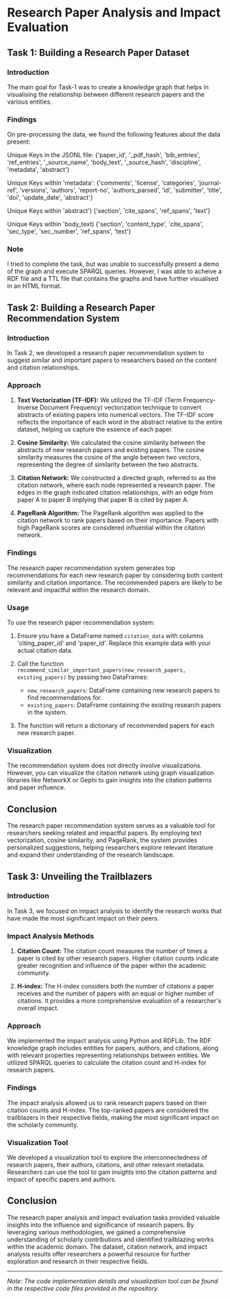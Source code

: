 # Research Paper Analysis and Impact Evaluation

## Task 1: Building a Research Paper Dataset

### Introduction

The main goal for Task-1 was to create a knowledge graph that helps in visualising the relationship between different research papers and the various entities.

### Findings

On pre-processing the data, we found the following features about the data present:

Unique Keys in the JSONL file:
{'paper_id', '_pdf_hash', 'bib_entries', 'ref_entries', '_source_name', 'body_text', '_source_hash', 'discipline', 'metadata', 'abstract'}
 
Unique Keys within 'metadata':
{'comments', 'license', 'categories', 'journal-ref', 'versions', 'authors', 'report-no', 'authors_parsed', 'id', 'submitter', 'title', 'doi', 'update_date', 'abstract'}

Unique Keys within 'abstract')
{'section', 'cite_spans', 'ref_spans', 'text'}

Unique Keys within 'body_text)
{'section', 'content_type', 'cite_spans', 'sec_type', 'sec_number', 'ref_spans', 'text'}

### Note
I tried to complete the task, but was unable to successfully present a demo of the graph and execute SPARQL queries. However, I was able to acheive a RDF file and a TTL file that contains the graphs and have further visualised in an HTML format.

## Task 2: Building a Research Paper Recommendation System

### Introduction

In Task 2, we developed a research paper recommendation system to suggest similar and important papers to researchers based on the content and citation relationships.

### Approach

1. **Text Vectorization (TF-IDF):** We utilized the TF-IDF (Term Frequency-Inverse Document Frequency) vectorization technique to convert abstracts of existing papers into numerical vectors. The TF-IDF score reflects the importance of each word in the abstract relative to the entire dataset, helping us capture the essence of each paper.

2. **Cosine Similarity:** We calculated the cosine similarity between the abstracts of new research papers and existing papers. The cosine similarity measures the cosine of the angle between two vectors, representing the degree of similarity between the two abstracts.

3. **Citation Network:** We constructed a directed graph, referred to as the citation network, where each node represented a research paper. The edges in the graph indicated citation relationships, with an edge from paper A to paper B implying that paper B is cited by paper A.

4. **PageRank Algorithm:** The PageRank algorithm was applied to the citation network to rank papers based on their importance. Papers with high PageRank scores are considered influential within the citation network.

### Findings

The research paper recommendation system generates top recommendations for each new research paper by considering both content similarity and citation importance. The recommended papers are likely to be relevant and impactful within the research domain.

### Usage

To use the research paper recommendation system:

1. Ensure you have a DataFrame named `citation_data` with columns 'citing_paper_id' and 'paper_id'. Replace this example data with your actual citation data.

2. Call the function `recommend_similar_important_papers(new_research_papers, existing_papers)` by passing two DataFrames:
   - `new_research_papers`: DataFrame containing new research papers to find recommendations for.
   - `existing_papers`: DataFrame containing the existing research papers in the system.

3. The function will return a dictionary of recommended papers for each new research paper.

### Visualization

The recommendation system does not directly involve visualizations. However, you can visualize the citation network using graph visualization libraries like NetworkX or Gephi to gain insights into the citation patterns and paper influence.

## Conclusion

The research paper recommendation system serves as a valuable tool for researchers seeking related and impactful papers. By employing text vectorization, cosine similarity, and PageRank, the system provides personalized suggestions, helping researchers explore relevant literature and expand their understanding of the research landscape.


## Task 3: Unveiling the Trailblazers

### Introduction

In Task 3, we focused on impact analysis to identify the research works that have made the most significant impact on their peers.

### Impact Analysis Methods

1. **Citation Count:** The citation count measures the number of times a paper is cited by other research papers. Higher citation counts indicate greater recognition and influence of the paper within the academic community.

2. **H-index:** The H-index considers both the number of citations a paper receives and the number of papers with an equal or higher number of citations. It provides a more comprehensive evaluation of a researcher's overall impact.

### Approach

We implemented the impact analysis using Python and RDFLib. The RDF knowledge graph includes entities for papers, authors, and citations, along with relevant properties representing relationships between entities. We utilized SPARQL queries to calculate the citation count and H-index for research papers.

### Findings

The impact analysis allowed us to rank research papers based on their citation counts and H-index. The top-ranked papers are considered the trailblazers in their respective fields, making the most significant impact on the scholarly community.

### Visualization Tool

We developed a visualization tool to explore the interconnectedness of research papers, their authors, citations, and other relevant metadata. Researchers can use the tool to gain insights into the citation patterns and impact of specific papers and authors.

## Conclusion

The research paper analysis and impact evaluation tasks provided valuable insights into the influence and significance of research papers. By leveraging various methodologies, we gained a comprehensive understanding of scholarly contributions and identified trailblazing works within the academic domain. The dataset, citation network, and impact analysis results offer researchers a powerful resource for further exploration and research in their respective fields.

---
*Note: The code implementation details and visualization tool can be found in the respective code files provided in the repository.*